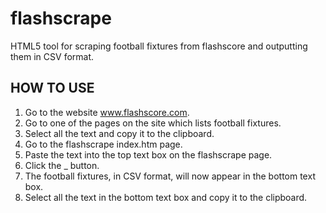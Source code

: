 # flashscrape
HTML5 tool for scraping football fixtures from flashscore and outputting them in CSV format.

## HOW TO USE
1. Go to the website www.flashscore.com.
2. Go to one of the pages on the site which lists football fixtures.
3. Select all the text and copy it to the clipboard.
4. Go to the flashscrape index.htm page.
5. Paste the text into the top text box on the flashscrape page.
6. Click the _ button.
7. The football fixtures, in CSV format, will now appear in the bottom text box.
8. Select all the text in the bottom text box and copy it to the clipboard.
